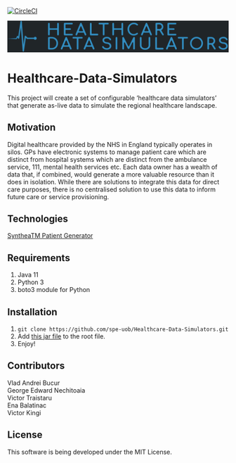 [![CircleCI](https://circleci.com/gh/spe-uob/Healthcare-Data-Simulators.svg?style=svg&circle-token=0faba2d088c5ee4a35b1893dc4a024da07143a2d)](https://app.circleci.com/pipelines/github/spe-uob/Healthcare-Data-Simulators)

![alt text](logo.png)
# Healthcare-Data-Simulators
This project will create a set of configurable ‘healthcare data simulators’ that generate as-live data
to simulate the regional healthcare landscape.

## Motivation
Digital healthcare provided by the NHS in England typically operates in silos. GPs have electronic systems to manage patient care which are distinct from hospital systems which are distinct from the ambulance service, 111, mental health services etc. Each data owner has a wealth of data that, if combined, would generate a more valuable resource than it does in isolation. While there are solutions to integrate this data for direct care purposes, there is no centralised solution to use this data to inform future care or service provisioning.

## Technologies
[SyntheaTM Patient Generator](https://github.com/synthetichealth/synthea)   

## Requirements 
1. Java 11
2. Python 3 
3. boto3 module for Python

## Installation
1. `git clone https://github.com/spe-uob/Healthcare-Data-Simulators.git`
2. Add [this jar file](https://wetransfer.com/downloads/ce2ff56f0390f976ef0e31884c7172aa20210204142704/fc6191eb2baf7175b23add3f343a560d20210204142729/da907e?utm_campaign=WT_email_tracking&utm_content=general&utm_medium=download_button&utm_source=notify_recipient_email) to the root file.
3. Enjoy!

## Contributors
Vlad Andrei Bucur  
George Edward Nechitoaia  
Victor Traistaru  
Ena Balatinac  
Victor Kingi

## License
This software is being developed under the MIT License.
